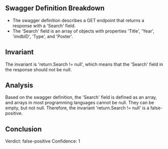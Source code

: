 ## Swagger Definition Breakdown
- The swagger definition describes a GET endpoint that returns a response with a 'Search' field.
- The 'Search' field is an array of objects with properties 'Title', 'Year', 'imdbID', 'Type', and 'Poster'.

## Invariant
The invariant is 'return.Search != null', which means that the 'Search' field in the response should not be null.

## Analysis
Based on the swagger definition, the 'Search' field is defined as an array, and arrays in most programming languages cannot be null. They can be empty, but not null. Therefore, the invariant 'return.Search != null' is a false-positive.

## Conclusion
Verdict: false-positive
Confidence: 1
